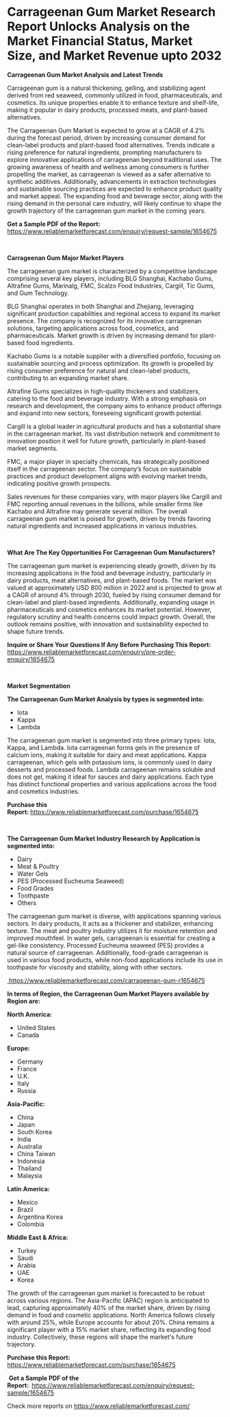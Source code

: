 <p><h1>Carrageenan Gum Market Research Report Unlocks Analysis on the Market Financial Status, Market Size, and Market Revenue upto 2032</h1></p><p><strong>Carrageenan Gum Market Analysis and Latest Trends</strong></p>
<p><p>Carrageenan gum is a natural thickening, gelling, and stabilizing agent derived from red seaweed, commonly utilized in food, pharmaceuticals, and cosmetics. Its unique properties enable it to enhance texture and shelf-life, making it popular in dairy products, processed meats, and plant-based alternatives. </p><p>The Carrageenan Gum Market is expected to grow at a CAGR of 4.2% during the forecast period, driven by increasing consumer demand for clean-label products and plant-based food alternatives. Trends indicate a rising preference for natural ingredients, prompting manufacturers to explore innovative applications of carrageenan beyond traditional uses. The growing awareness of health and wellness among consumers is further propelling the market, as carrageenan is viewed as a safer alternative to synthetic additives. Additionally, advancements in extraction technologies and sustainable sourcing practices are expected to enhance product quality and market appeal. The expanding food and beverage sector, along with the rising demand in the personal care industry, will likely continue to shape the growth trajectory of the carrageenan gum market in the coming years.</p></p>
<p><strong>Get a Sample PDF of the Report:&nbsp;</strong> <a href="https://www.reliablemarketforecast.com/enquiry/request-sample/1654675?utm_campaign=3130&utm_medium=2&utm_source=Github&utm_content=ia&utm_term=06032025&utm_id=carrageenan-gum">https://www.reliablemarketforecast.com/enquiry/request-sample/1654675</a></p>
<p>&nbsp;</p>
<p><strong>Carrageenan Gum Major Market Players</strong></p>
<p><p>The carrageenan gum market is characterized by a competitive landscape comprising several key players, including BLG Shanghai, Kachabo Gums, Altrafine Gums, Marinalg, FMC, Scalzo Food Industries, Cargill, Tic Gums, and Gum Technology.</p><p>BLG Shanghai operates in both Shanghai and Zhejiang, leveraging significant production capabilities and regional access to expand its market presence. The company is recognized for its innovative carrageenan solutions, targeting applications across food, cosmetics, and pharmaceuticals. Market growth is driven by increasing demand for plant-based food ingredients.</p><p>Kachabo Gums is a notable supplier with a diversified portfolio, focusing on sustainable sourcing and process optimization. Its growth is propelled by rising consumer preference for natural and clean-label products, contributing to an expanding market share.</p><p>Altrafine Gums specializes in high-quality thickeners and stabilizers, catering to the food and beverage industry. With a strong emphasis on research and development, the company aims to enhance product offerings and expand into new sectors, foreseeing significant growth potential.</p><p>Cargill is a global leader in agricultural products and has a substantial share in the carrageenan market. Its vast distribution network and commitment to innovation position it well for future growth, particularly in plant-based market segments.</p><p>FMC, a major player in specialty chemicals, has strategically positioned itself in the carrageenan sector. The company’s focus on sustainable practices and product development aligns with evolving market trends, indicating positive growth prospects.</p><p>Sales revenues for these companies vary, with major players like Cargill and FMC reporting annual revenues in the billions, while smaller firms like Kachabo and Altrafine may generate several million. The overall carrageenan gum market is poised for growth, driven by trends favoring natural ingredients and increased applications in various industries.</p></p>
<p>&nbsp;</p>
<p><strong>What Are The Key Opportunities For Carrageenan Gum Manufacturers?</strong></p>
<p><p>The carrageenan gum market is experiencing steady growth, driven by its increasing applications in the food and beverage industry, particularly in dairy products, meat alternatives, and plant-based foods. The market was valued at approximately USD 800 million in 2022 and is projected to grow at a CAGR of around 4% through 2030, fueled by rising consumer demand for clean-label and plant-based ingredients. Additionally, expanding usage in pharmaceuticals and cosmetics enhances its market potential. However, regulatory scrutiny and health concerns could impact growth. Overall, the outlook remains positive, with innovation and sustainability expected to shape future trends.</p></p>
<p><strong>Inquire or Share Your Questions If Any Before Purchasing This Report:</strong> <a href="https://www.reliablemarketforecast.com/enquiry/pre-order-enquiry/1654675?utm_campaign=3130&utm_medium=2&utm_source=Github&utm_content=ia&utm_term=06032025&utm_id=carrageenan-gum">https://www.reliablemarketforecast.com/enquiry/pre-order-enquiry/1654675</a></p>
<p>&nbsp;</p>
<p><strong>Market Segmentation</strong></p>
<p><strong>The Carrageenan Gum Market Analysis by types is segmented into:</strong></p>
<p><ul><li>Iota</li><li>Kappa</li><li>Lambda</li></ul></p>
<p><p>The carrageenan gum market is segmented into three primary types: Iota, Kappa, and Lambda. Iota carrageenan forms gels in the presence of calcium ions, making it suitable for dairy and meat applications. Kappa carrageenan, which gels with potassium ions, is commonly used in dairy desserts and processed foods. Lambda carrageenan remains soluble and does not gel, making it ideal for sauces and dairy applications. Each type has distinct functional properties and various applications across the food and cosmetics industries.</p></p>
<p><strong>Purchase this Report:&nbsp;</strong><a href="https://www.reliablemarketforecast.com/purchase/1654675?utm_campaign=3130&utm_medium=2&utm_source=Github&utm_content=ia&utm_term=06032025&utm_id=carrageenan-gum">https://www.reliablemarketforecast.com/purchase/1654675</a></p>
<p>&nbsp;</p>
<p><strong>The Carrageenan Gum Market Industry Research by Application is segmented into:</strong></p>
<p><ul><li>Dairy</li><li>Meat & Poultry</li><li>Water Gels</li><li>PES (Processed Eucheuma Seaweed)</li><li>Food Grades</li><li>Toothpaste</li><li>Others</li></ul></p>
<p><p>The carrageenan gum market is diverse, with applications spanning various sectors. In dairy products, it acts as a thickener and stabilizer, enhancing texture. The meat and poultry industry utilizes it for moisture retention and improved mouthfeel. In water gels, carrageenan is essential for creating a gel-like consistency. Processed Eucheuma seaweed (PES) provides a natural source of carrageenan. Additionally, food-grade carrageenan is used in various food products, while non-food applications include its use in toothpaste for viscosity and stability, along with other sectors.</p></p>
<p><a href="https://www.reliablemarketforecast.com/carrageenan-gum-r1654675?utm_campaign=3130&utm_medium=2&utm_source=Github&utm_content=ia&utm_term=06032025&utm_id=carrageenan-gum">&nbsp;https://www.reliablemarketforecast.com/carrageenan-gum-r1654675</a></p>
<p><strong>In terms of Region, the Carrageenan Gum Market Players available by Region are:</strong></p>
<p>
    <p> <strong> North America: </strong>
        <ul>
            <li>United States</li>
            <li>Canada</li>
        </ul>
        </p> 
    <p> <strong> Europe: </strong>
        <ul>
            <li>Germany</li>
            <li>France</li>
            <li>U.K.</li>
            <li>Italy</li>
            <li>Russia</li>
        </ul>
        </p> 
    <p> <strong> Asia-Pacific: </strong>
        <ul>
            <li>China</li>
            <li>Japan</li>
            <li>South Korea</li>
            <li>India</li>
            <li>Australia</li>
            <li>China Taiwan</li>
            <li>Indonesia</li>
            <li>Thailand</li>
            <li>Malaysia</li>
        </ul>
        </p> 
    <p> <strong> Latin America: </strong>
        <ul>
            <li>Mexico</li>
            <li>Brazil</li>
            <li>Argentina Korea</li>
            <li>Colombia</li>
        </ul>
        </p> 
    <p> <strong> Middle East & Africa: </strong>
        <ul>
            <li>Turkey</li>
            <li>Saudi</li>
            <li>Arabia</li>
            <li>UAE</li>
            <li>Korea</li>
        </ul>
    </p>
    </p>
<p><p>The growth of the carrageenan gum market is forecasted to be robust across various regions. The Asia-Pacific (APAC) region is anticipated to lead, capturing approximately 40% of the market share, driven by rising demand in food and cosmetic applications. North America follows closely with around 25%, while Europe accounts for about 20%. China remains a significant player with a 15% market share, reflecting its expanding food industry. Collectively, these regions will shape the market's future trajectory.</p></p>
<p><strong>Purchase this Report: </strong><a href="https://www.reliablemarketforecast.com/purchase/1654675?utm_campaign=3130&utm_medium=2&utm_source=Github&utm_content=ia&utm_term=06032025&utm_id=carrageenan-gum">https://www.reliablemarketforecast.com/purchase/1654675</a></p>
<p>&nbsp;<strong>Get a Sample PDF of the Report:&nbsp;&nbsp;</strong><a href="https://www.reliablemarketforecast.com/enquiry/request-sample/1654675?utm_campaign=3130&utm_medium=2&utm_source=Github&utm_content=ia&utm_term=06032025&utm_id=carrageenan-gum">https://www.reliablemarketforecast.com/enquiry/request-sample/1654675</a></p>
<p><strong></strong></p>
<p>Check more reports on <a href="https://www.reliablemarketforecast.com/?utm_campaign=3130&utm_medium=2&utm_source=Github&utm_content=ia&utm_term=06032025&utm_id=carrageenan-gum">https://www.reliablemarketforecast.com/</a></p>